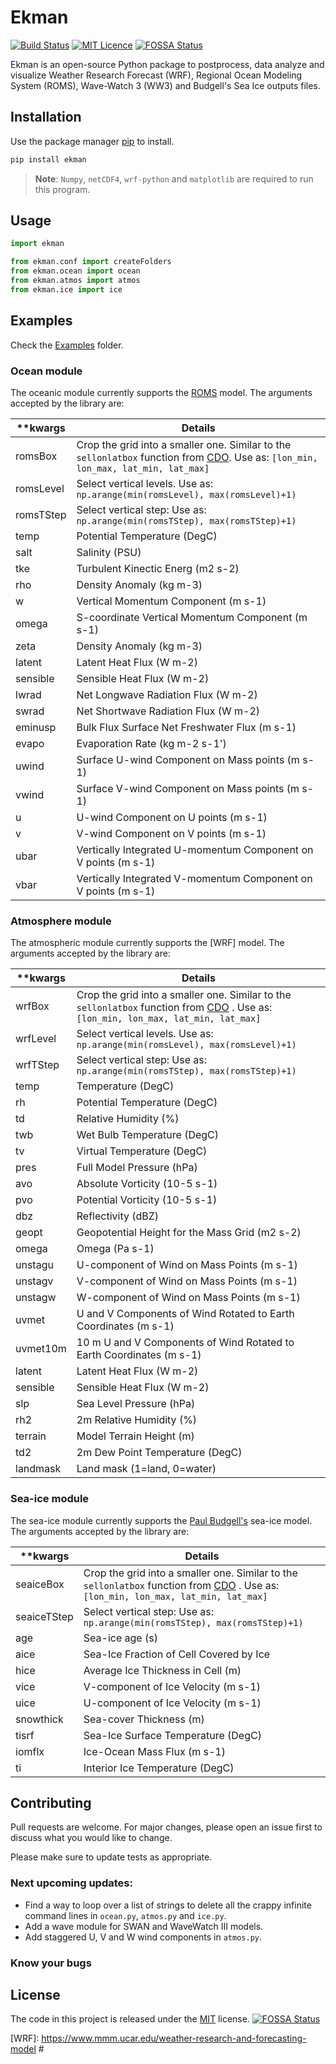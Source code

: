 # Ekman
[![Build Status](https://travis-ci.org/uesleisutil/ekman.svg?branch=main)](https://travis-ci.org/uesleisutil/ekman)
[![MIT Licence](https://badges.frapsoft.com/os/mit/mit.png?v=103)](https://opensource.org/licenses/mit-license.php)
[![FOSSA Status](https://app.fossa.com/api/projects/git%2Bgithub.com%2Fuesleisutil%2FEkman.svg?type=shield)](https://app.fossa.com/projects/git%2Bgithub.com%2Fuesleisutil%2FEkman?ref=badge_shield)

Ekman is an open-source Python package to postprocess, data analyze and visualize Weather Research Forecast (WRF), Regional Ocean Modeling System (ROMS), Wave-Watch 3 (WW3) and Budgell's Sea Ice outputs files.

## Installation

Use the package manager [pip](https://pip.pypa.io/en/stable/) to install.

```bash
pip install ekman
```

> **Note**: `Numpy`, `netCDF4`, `wrf-python` and `matplotlib` are required to run this program.


## Usage

```python
import ekman

from ekman.conf import createFolders
from ekman.ocean import ocean
from ekman.atmos import atmos
from ekman.ice import ice
```

## Examples
Check the [Examples] folder.


### Ocean module

The oceanic module currently supports the [ROMS] model. The arguments accepted by the library are:

| **kwargs  | Details |
| ------    | ------ |
| romsBox   | Crop the grid into a smaller one. Similar to the `sellonlatbox` function from [CDO]. Use as: `[lon_min, lon_max, lat_min, lat_max]` |
| romsLevel | Select vertical levels. Use as: `np.arange(min(romsLevel), max(romsLevel)+1)` |
| romsTStep | Select vertical step: Use as: ` np.arange(min(romsTStep), max(romsTStep)+1)` |
| temp      | Potential Temperature (DegC) |
| salt      | Salinity (PSU) |
| tke       | Turbulent Kinectic Energ (m2 s-2)|
| rho       | Density Anomaly (kg m-3) |
| w         | Vertical Momentum Component (m s-1) |
| omega     | S-coordinate Vertical Momentum Component (m s-1) |
| zeta      | Density Anomaly (kg m-3) |
| latent    | Latent Heat Flux (W m-2) |
| sensible  | Sensible Heat Flux (W m-2) |
| lwrad     | Net Longwave Radiation Flux (W m-2) |
| swrad     | Net Shortwave Radiation Flux (W m-2) |
| eminusp   | Bulk Flux Surface Net Freshwater Flux (m s-1) |
| evapo     | Evaporation Rate (kg m-2 s-1') |
| uwind     | Surface U-wind Component on Mass points (m s-1) |
| vwind     | Surface V-wind Component on Mass points (m s-1) |
| u         | U-wind Component on U points (m s-1) |
| v         | V-wind Component on V points (m s-1) |
| ubar      | Vertically Integrated U-momentum Component on V points (m s-1) |
| vbar      | Vertically Integrated V-momentum Component on V points (m s-1) |

### Atmosphere module

The atmospheric module currently supports the [WRF] model. The arguments accepted by the library are:

| **kwargs  | Details |
| ------    | ------ |
| wrfBox   | Crop the grid into a smaller one. Similar to the `sellonlatbox` function from [CDO] . Use as: `[lon_min, lon_max, lat_min, lat_max]`  |
| wrfLevel | Select vertical levels. Use as: `np.arange(min(romsLevel), max(romsLevel)+1)` |
| wrfTStep | Select vertical step: Use as: ` np.arange(min(romsTStep), max(romsTStep)+1)` |
| temp     | Temperature (DegC) |
| rh       | Potential Temperature (DegC) |
| td       | Relative Humidity (%) |
| twb      | Wet Bulb Temperature (DegC) |
| tv       | Virtual Temperature (DegC) |
| pres     | Full Model Pressure (hPa)|
| avo      | Absolute Vorticity (10-5 s-1) |
| pvo      | Potential Vorticity (10-5 s-1) |
| dbz      | Reflectivity (dBZ) |
| geopt    | Geopotential Height for the Mass Grid (m2 s-2) |
| omega    | Omega (Pa s-1) |
| unstagu  | U-component of Wind on Mass Points (m s-1) |
| unstagv  | V-component of Wind on Mass Points (m s-1) |
| unstagw  | W-component of Wind on Mass Points (m s-1) |
| uvmet    | U and V Components of Wind Rotated to Earth Coordinates (m s-1) |
| uvmet10m | 10 m U and V Components of Wind Rotated to Earth Coordinates (m s-1) |
| latent   | Latent Heat Flux (W m-2) |
| sensible | Sensible Heat Flux (W m-2) |
| slp      | Sea Level Pressure (hPa) |
| rh2      | 2m Relative Humidity (%) |
| terrain  | Model Terrain Height (m) |
| td2      | 2m Dew Point Temperature (DegC) |
| landmask | Land mask (1=land, 0=water) |

### Sea-ice module

The sea-ice module currently supports the [Paul Budgell's] sea-ice model. The arguments accepted by the library are:

| **kwargs  | Details |
| ------    | ------ |
| seaiceBox   | Crop the grid into a smaller one. Similar to the `sellonlatbox` function from [CDO] . Use as: `[lon_min, lon_max, lat_min, lat_max]`  |
| seaiceTStep | Select vertical step: Use as: ` np.arange(min(romsTStep), max(romsTStep)+1)` |
| age     | Sea-ice age (s) |
| aice       | Sea-Ice Fraction of Cell Covered by Ice |
| hice       | Average Ice Thickness in Cell (m) |
| vice      | V-component of Ice Velocity (m s-1) |
| uice | U-component of Ice Velocity (m s-1) |
| snowthick | Sea-cover Thickness (m)|
| tisrf      | Sea-Ice Surface Temperature (DegC) |
| iomflx      |  Ice-Ocean Mass Flux (m s-1) |
| ti      |  Interior Ice Temperature (DegC) |

## Contributing
Pull requests are welcome. For major changes, please open an issue first to discuss what you would like to change.

Please make sure to update tests as appropriate.

### Next upcoming updates:
 - Find a way to loop over a list of strings to delete all the crappy infinite command lines in `ocean.py`, `atmos.py` and `ice.py`.
 - Add a wave module for SWAN and WaveWatch III models.
 - Add staggered U, V and W wind components in `atmos.py`.

### Know your bugs 


## License
The code in this project is released under the [MIT](https://choosealicense.com/licenses/mit/) license.
[![FOSSA Status](https://app.fossa.com/api/projects/git%2Bgithub.com%2Fuesleisutil%2FEkman.svg?type=large)](https://app.fossa.com/projects/git%2Bgithub.com%2Fuesleisutil%2FEkman?ref=badge_large)

[//]: # (http://stackoverflow.com/questions/4823468/store-comments-in-markdown-syntax)

[Examples]: <https://github.com/uesleisutil/ekman/examples>
[ROMS]: <https://www.myroms.org/>
[CDO]: <https://code.mpimet.mpg.de/projects/cdo/>
[Paul Budgell's]: <https://link.springer.com/article/10.1007/s10236-005-0008-3>
[WRF]: <https://www.mmm.ucar.edu/weather-research-and-forecasting-model> # 
